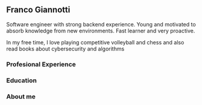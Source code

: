 ## Franco Giannotti

Software engineer with strong backend experience. Young and motivated to absorb knowledge from new environments. Fast learner and very proactive.

In my free time, I love playing competitive volleyball and chess and also read books about cybersecurity and algorithms

### Profesional Experience

### Education

### About me
